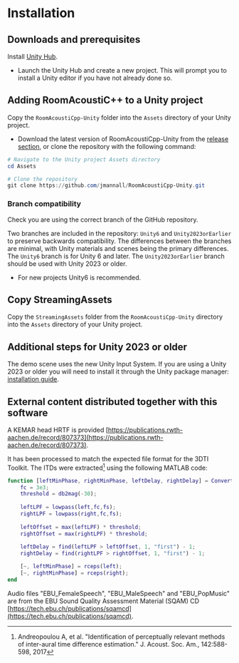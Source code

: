 # Installation

## Downloads and prerequisites

Install [Unity Hub](https://unity.com/download).

- Launch the Unity Hub and create a new project. This will prompt you to install a Unity editor if you have not already done so.

## Adding RoomAcoustiC++ to a Unity project

Copy the `RoomAcoustiCpp-Unity` folder into the `Assets` directory of your Unity project.

- Download the latest version of RoomAcoustiCpp-Unity from the [release section](https://github.com/jmannall/RoomAcoustiCpp-Unity/releases/latest), or clone the repository with the following command:
```powershell
# Navigate to the Unity project Assets directory 
cd Assets

# Clone the repository
git clone https://github.com/jmannall/RoomAcoustiCpp-Unity.git
```

### Branch compatibility

Check you are using the correct branch of the GitHub repository.

Two branches are included in the repository: `Unity6` and `Unity2023orEarlier` to preserve backwards compatibility.
The differences between the branches are minimal, with Unity materials and scenes being the primary differences.
The `Unity6` branch is for Unity 6 and later.
The `Unity2023orEarlier` branch should be used with Unity 2023 or older.

- For new projects Unity6 is recommended.

## Copy StreamingAssets

Copy the `StreamingAssets` folder from the `RoomAcoustiCpp-Unity` directory into the `Assets` directory of your Unity project.


## Additional steps for Unity 2023 or older

The demo scene uses the new Unity Input System. If you are using a Unity 2023 or older you will need to install it through the Unity package manager: [installation guide](https://docs.unity3d.com/Packages/com.unity.inputsystem@1.11/manual/Installation.html).

## External content distributed together with this software

A KEMAR head HRTF is provided [https://publications.rwth-aachen.de/record/807373](https://publications.rwth-aachen.de/record/807373).

It has been processed to match the expected file format for the 3DTI Toolkit.
The ITDs were extracted[^1] using the following MATLAB code:

```matlab
function [leftMinPhase, rightMinPhase, leftDelay, rightDelay] = ConvertToMinimumPhase(left, right, fs)
    fc = 3e3;
    threshold = db2mag(-30);
    
    leftLPF = lowpass(left,fc,fs);
    rightLPF = lowpass(right,fc,fs);
    
    leftOffset = max(leftLPF) * threshold;
    rightOffset = max(rightLPF) * threshold;
    
    leftDelay = find(leftLPF > leftOffset, 1, "first") - 1;
    rightDelay = find(rightLPF > rightOffset, 1, "first") - 1;

    [~, leftMinPhase] = rceps(left);
    [~, rightMinPhase] = rceps(right);
end
```

Audio files "EBU_FemaleSpeech", "EBU_MaleSpeech" and "EBU_PopMusic" are from the EBU Sound Quality Assessment Material (SQAM) CD [https://tech.ebu.ch/publications/sqamcd](https://tech.ebu.ch/publications/sqamcd).

[^1]: Andreopoulou A, et al. "Identification of perceptually relevant methods of inter-aural time difference estimation." J. Acoust. Soc. Am., 142:588-598, 2017
